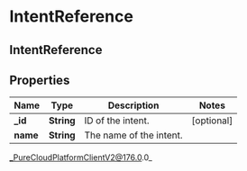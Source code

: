 # IntentReference

## IntentReference

## Properties

|Name | Type | Description | Notes|
|------------ | ------------- | ------------- | -------------|
| **_id** | **String** | ID of the intent. | [optional] |
| **name** | **String** | The name of the intent. | |



_PureCloudPlatformClientV2@176.0.0_
